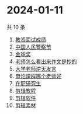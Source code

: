 # 2024-01-11

共 10 条

<!-- BEGIN ZHIHUSEARCH -->
<!-- 最后更新时间 Thu Jan 11 2024 04:13:17 GMT+0800 (China Standard Time) -->
1. [教资面试成绩](https://www.zhihu.com/search?q=教资面试成绩)
1. [中国人民警察节](https://www.zhihu.com/search?q=中国人民警察节)
1. [金球奖](https://www.zhihu.com/search?q=金球奖)
1. [老师怎么看出来作文是抄的](https://www.zhihu.com/search?q=老师怎么看出来作文是抄的)
1. [大学老师逆天发言](https://www.zhihu.com/search?q=大学老师逆天发言)
1. [申论课程哪个老师好](https://www.zhihu.com/search?q=申论课程哪个老师好)
1. [在职研究生](https://www.zhihu.com/search?q=在职研究生)
1. [剪辑教程](https://www.zhihu.com/search?q=剪辑教程)
1. [剪辑软件](https://www.zhihu.com/search?q=剪辑软件)
1. [剪辑素材](https://www.zhihu.com/search?q=剪辑素材)
<!-- END ZHIHUSEARCH -->
